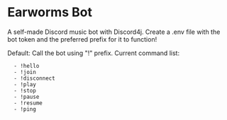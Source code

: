 # Earworms Bot
A self-made Discord music bot with Discord4j.
Create a .env file with the bot token and the preferred prefix for it to function!

Default: Call the bot using "!" prefix.
Current command list:
```
  - !hello
  - !join
  - !disconnect
  - !play
  - !stop
  - !pause
  - !resume
  - !ping
```
